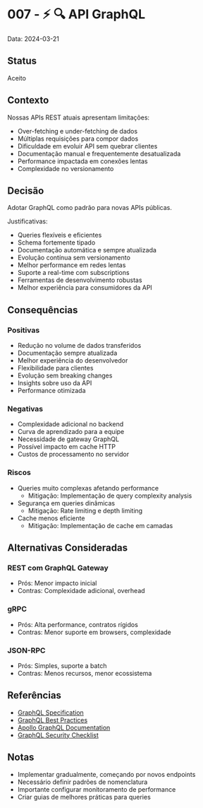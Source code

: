 # 007 - ⚡ 🔍 API GraphQL

Data: 2024-03-21

## Status

Aceito

## Contexto

Nossas APIs REST atuais apresentam limitações:
- Over-fetching e under-fetching de dados
- Múltiplas requisições para compor dados
- Dificuldade em evoluir API sem quebrar clientes
- Documentação manual e frequentemente desatualizada
- Performance impactada em conexões lentas
- Complexidade no versionamento

## Decisão

Adotar GraphQL como padrão para novas APIs públicas.

Justificativas:
- Queries flexíveis e eficientes
- Schema fortemente tipado
- Documentação automática e sempre atualizada
- Evolução contínua sem versionamento
- Melhor performance em redes lentas
- Suporte a real-time com subscriptions
- Ferramentas de desenvolvimento robustas
- Melhor experiência para consumidores da API

## Consequências

### Positivas

- Redução no volume de dados transferidos
- Documentação sempre atualizada
- Melhor experiência do desenvolvedor
- Flexibilidade para clientes
- Evolução sem breaking changes
- Insights sobre uso da API
- Performance otimizada

### Negativas

- Complexidade adicional no backend
- Curva de aprendizado para a equipe
- Necessidade de gateway GraphQL
- Possível impacto em cache HTTP
- Custos de processamento no servidor

### Riscos

- Queries muito complexas afetando performance
  - Mitigação: Implementação de query complexity analysis
- Segurança em queries dinâmicas
  - Mitigação: Rate limiting e depth limiting
- Cache menos eficiente
  - Mitigação: Implementação de cache em camadas

## Alternativas Consideradas

### REST com GraphQL Gateway
- Prós: Menor impacto inicial
- Contras: Complexidade adicional, overhead

### gRPC
- Prós: Alta performance, contratos rígidos
- Contras: Menor suporte em browsers, complexidade

### JSON-RPC
- Prós: Simples, suporte a batch
- Contras: Menos recursos, menor ecossistema

## Referências

- [GraphQL Specification](https://spec.graphql.org/)
- [GraphQL Best Practices](https://graphql.org/learn/best-practices/)
- [Apollo GraphQL Documentation](https://www.apollographql.com/docs/)
- [GraphQL Security Checklist](https://graphql.org/learn/security/)

## Notas

- Implementar gradualmente, começando por novos endpoints
- Necessário definir padrões de nomenclatura
- Importante configurar monitoramento de performance
- Criar guias de melhores práticas para queries 